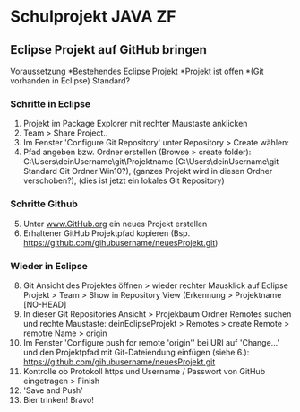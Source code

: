 # Schulprojekt JAVA ZF
## Eclipse Projekt auf GitHub bringen
Voraussetzung
*Bestehendes Eclipse Projekt
*Projekt ist offen
*(Git vorhanden in Eclipse) Standard?

### Schritte in Eclipse
1. Projekt im Package Explorer mit rechter Maustaste anklicken
2. Team > Share Project..
3. Im Fenster 'Configure Git Repository' unter Repository > Create wählen:
4. Pfad angeben bzw. Ordner erstellen (Browse > create folder): C:\Users\deinUsername\git\Projektname (C:\Users\deinUsername\git Standard Git Ordner Win10?), (ganzes Projekt wird in diesen Ordner verschoben?), (dies ist jetzt ein lokales Git Repository)
### Schritte Github
5. Unter www.GitHub.org ein neues Projekt erstellen
6. Erhaltener GitHub Projektpfad kopieren (Bsp. https://github.com/gihubusername/neuesProjekt.git)
### Wieder in Eclipse
8. Git Ansicht des Projektes öffnen > wieder rechter Mausklick auf Eclipse Projekt > Team > Show in Repository View (Erkennung > Projektname [NO-HEAD]
9. In dieser Git Repositories Ansicht > Projekbaum Ordner Remotes suchen und rechte Maustaste: deinEclipseProjekt > Remotes > create Remote > remotre Name > origin
10. Im Fenster 'Configure push for remote 'origin'' bei URI auf 'Change...' und den Projektpfad mit Git-Dateiendung einfügen (siehe 6.): https://github.com/gihubusername/neuesProjekt.git
11. Kontrolle ob Protokoll https und Username / Passwort von GitHub eingetragen > Finish
12. 'Save and Push'
13. Bier trinken! Bravo!
